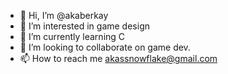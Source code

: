 - 👋 Hi, I’m @akaberkay
- 👀 I’m interested in game design
- 🌱 I’m currently learning C
- 💞️ I’m looking to collaborate on game dev.
- 📫 How to reach me akassnowflake@gmail.com

<!---
akaberkay/akaberkay is a ✨ special ✨ repository because its `README.md` (this file) appears on your GitHub profile.
You can click the Preview link to take a look at your changes.
--->
